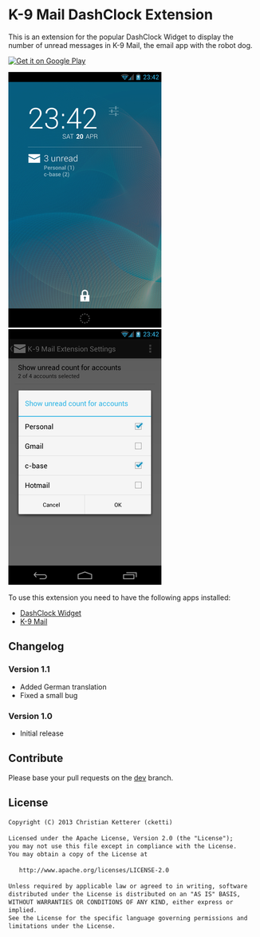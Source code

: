# K-9 Mail DashClock Extension

This is an extension for the popular DashClock Widget to display the number of unread messages in K-9 Mail, the email app with the robot dog.

[![Get it on Google Play](https://developer.android.com/images/brand/en_generic_rgb_wo_45.png)](https://play.google.com/store/apps/details?id=de.cketti.dashclock.k9)


![Screenshot](images/screenshots/small/01_lockscreen.png)
![Screenshot](images/screenshots/small/02_settings.png)


To use this extension you need to have the following apps installed:

* [DashClock Widget](https://play.google.com/store/apps/details?id=net.nurik.roman.dashclock)
* [K-9 Mail](https://play.google.com/store/apps/details?id=com.fsck.k9)


## Changelog

### Version 1.1
* Added German translation
* Fixed a small bug

### Version 1.0
* Initial release


## Contribute

Please base your pull requests on the [dev](https://github.com/cketti/DashClock_K-9/tree/dev) branch.


## License

    Copyright (C) 2013 Christian Ketterer (cketti)

    Licensed under the Apache License, Version 2.0 (the "License");
    you may not use this file except in compliance with the License.
    You may obtain a copy of the License at

       http://www.apache.org/licenses/LICENSE-2.0

    Unless required by applicable law or agreed to in writing, software
    distributed under the License is distributed on an "AS IS" BASIS,
    WITHOUT WARRANTIES OR CONDITIONS OF ANY KIND, either express or implied.
    See the License for the specific language governing permissions and
    limitations under the License.
